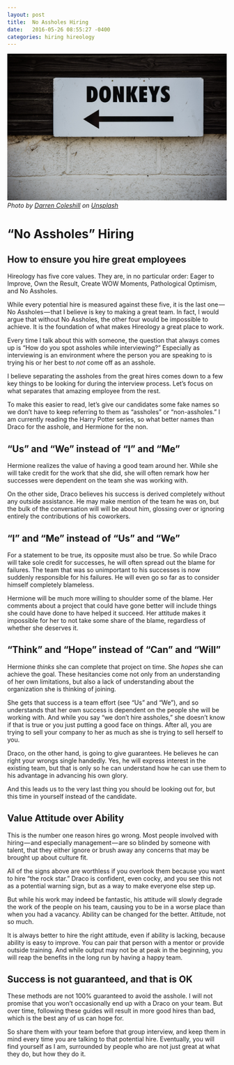 ```yaml
---
layout: post
title:  No Assholes Hiring
date:   2016-05-26 08:55:27 -0400
categories: hiring hireology
---
```

![Sign with the word "DONKEYS" printed on it and an arrow pointing to the left.](../assets/images/thoughts/noassholes-1.jpg)
_Photo by [Darren Coleshill](https://unsplash.com/photos/ca0MNGXWjuQ?utm_source=unsplash&amp;utm_medium=referral&amp;utm_content=creditCopyText) on [Unsplash](https://unsplash.com/?utm_source=unsplash&amp;utm_medium=referral&amp;utm_content=creditCopyText)_

# &ldquo;No Assholes&rdquo; Hiring
## How to ensure you hire great employees

Hireology has five core values. They are, in no particular order: Eager to Improve, Own the Result, Create WOW Moments, Pathological Optimism, and No Assholes.

While every potential hire is measured against these five, it is the last one — No Assholes — that I believe is key to making a great team. In fact, I would argue that without No Assholes, the other four would be impossible to achieve. It is the foundation of what makes Hireology a great place to work.

Every time I talk about this with someone, the question that always comes up is &ldquo;How do you spot assholes while interviewing?&rdquo; Especially as interviewing is an environment where the person you are speaking to is trying his or her best to _not_ come off as an asshole.

I believe separating the assholes from the great hires comes down to a few key things to be looking for during the interview process. Let’s focus on what separates that amazing employee from the rest.

To make this easier to read, let’s give our candidates some fake names so we don’t have to keep referring to them as &ldquo;assholes&rdquo; or &ldquo;non-assholes.&rdquo; I am currently reading the Harry Potter series, so what better names than Draco for the asshole, and Hermione for the non.

## &ldquo;Us&rdquo; and &ldquo;We&rdquo; instead of &ldquo;I&rdquo; and &ldquo;Me&rdquo;

Hermione realizes the value of having a good team around her. While she will take credit for the work that she did, she will often remark how her successes were dependent on the team she was working with.

On the other side, Draco believes his success is derived completely without any outside assistance. He may make mention of the team he was on, but the bulk of the conversation will will be about him, glossing over or ignoring entirely the contributions of his coworkers.

## &ldquo;I&rdquo; and &ldquo;Me&rdquo; instead of &ldquo;Us&rdquo; and &ldquo;We&rdquo;

For a statement to be true, its opposite must also be true. So while Draco will take sole credit for successes, he will often spread out the blame for failures. The team that was so unimportant to his successes is now suddenly responsible for his failures. He will even go so far as to consider himself completely blameless.

Hermione will be much more willing to shoulder some of the blame. Her comments about a project that could have gone better will include things she could have done to have helped it succeed. Her attitude makes it impossible for her to not take some share of the blame, regardless of whether she deserves it.

## &ldquo;Think&rdquo; and &ldquo;Hope&rdquo; instead of &ldquo;Can&rdquo; and &ldquo;Will&rdquo;

Hermione _thinks_ she can complete that project on time. She _hopes_ she can achieve the goal. These hesitancies come not only from an understanding of her own limitations, but also a lack of understanding about the organization she is thinking of joining.

She gets that success is a team effort (see &ldquo;Us&rdquo; and &ldquo;We&rdquo;), and so understands that her own success is dependent on the people she will be working with. And while you say &ldquo;we don’t hire assholes,&rdquo; she doesn’t know if that is true or you just putting a good face on things. After all, you are trying to sell your company to her as much as she is trying to sell herself to you.

Draco, on the other hand, is going to give guarantees. He believes he can right your wrongs single handedly. Yes, he will express interest in the existing team, but that is only so he can understand how he can use them to his advantage in advancing his own glory.

And this leads us to the very last thing you should be looking out for, but this time in yourself instead of the candidate.

## Value Attitude over Ability

This is the number one reason hires go wrong. Most people involved with hiring — and especially management — are so blinded by someone with talent, that they either ignore or brush away any concerns that may be brought up about culture fit.

All of the signs above are worthless if you overlook them because you want to hire &ldquo;the rock star.&rdquo; Draco is confident, even cocky, and you see this not as a potential warning sign, but as a way to make everyone else step up.

But while his work may indeed be fantastic, his attitude will slowly degrade the work of the people on his team, causing you to be in a worse place than when you had a vacancy. Ability can be changed for the better. Attitude, not so much.

It is always better to hire the right attitude, even if ability is lacking, because ability is easy to improve. You can pair that person with a mentor or provide outside training. And while output may not be at peak in the beginning, you will reap the benefits in the long run by having a happy team.

## Success is not guaranteed, and that is OK

These methods are not 100% guaranteed to avoid the asshole. I will not promise that you won’t occasionally end up with a Draco on your team. But over time, following these guides will result in more good hires than bad, which is the best any of us can hope for.

So share them with your team before that group interview, and keep them in mind every time you are talking to that potential hire. Eventually, you will find yourself as I am, surrounded by people who are not just great at what they do, but how they do it.